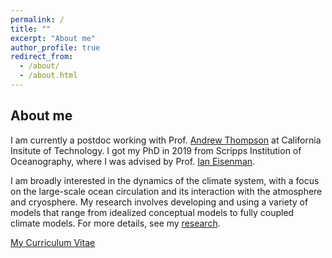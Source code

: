 ```yaml
---
permalink: /
title: ""
excerpt: "About me"
author_profile: true
redirect_from: 
  - /about/
  - /about.html
---
```


About me
------

I am currently a postdoc working with Prof. [Andrew Thompson](http://web.gps.caltech.edu/~andrewt/) at California Insitute of Technology. I got my PhD in 2019 from Scripps Institution of Oceanography, where I was advised by Prof. [Ian Eisenman](http://eisenman.ucsd.edu/). 

I am broadly interested in the dynamics of the climate system, with a focus on the large-scale ocean circulation and its interaction with the atmosphere and cryosphere. My research involves developing and using a variety of models that range from idealized conceptual models to fully coupled climate models. For more details, see my [research](https://stsun.github.io/portfolio/).

[My Curriculum Vitae](https://stsun.github.io/files/cv.pdf)